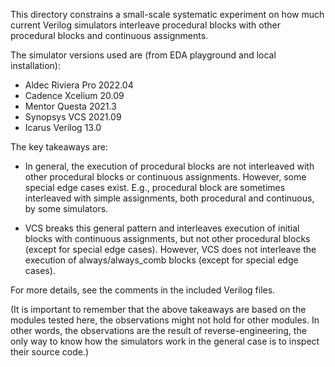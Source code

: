 This directory constrains a small-scale systematic experiment on how much current Verilog simulators interleave procedural blocks with other procedural blocks and continuous assignments.

The simulator versions used are (from EDA playground and local installation):

- Aldec Riviera Pro 2022.04
- Cadence Xcelium 20.09
- Mentor Questa 2021.3
- Synopsys VCS 2021.09
- Icarus Verilog 13.0

The key takeaways are:

- In general, the execution of procedural blocks are not interleaved with other procedural blocks or continuous assignments. However, some special edge cases exist. E.g., procedural block are sometimes interleaved with simple assignments, both procedural and continuous, by some simulators.

- VCS breaks this general pattern and interleaves execution of initial blocks with continuous assignments, but not other procedural blocks (except for special edge cases). However, VCS does not interleave the execution of always/always_comb blocks (except for special edge cases).

For more details, see the comments in the included Verilog files.

(It is important to remember that the above takeaways are based on the modules tested here, the observations might not hold for other modules. In other words, the observations are the result of reverse-engineering, the only way to know how the simulators work in the general case is to inspect their source code.)
